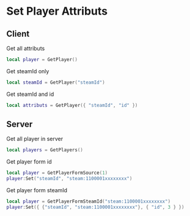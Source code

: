# Set Player Attributs

## Client

Get all attributs
```lua
local player = GetPlayer()
```

Get steamId only
```lua
local steamId = GetPlayer("steamId")
```

Get steamId and id
```lua
local attributs = GetPlayer({ "steamId", "id" })
```

## Server

Get all player in server
```lua
local players = GetPlayers()
```

Get player form id
```lua
local player = GetPlayerFormSource(1)
player:Set("steamId", "steam:1100001xxxxxxxx")
```

Get player form steamId
```lua
local player = GetPlayerFormSteamId("steam:1100001xxxxxxxx")
player:Set({ {"steamId", "steam:1100001xxxxxxxx"}, { "id", 3 } })
```
